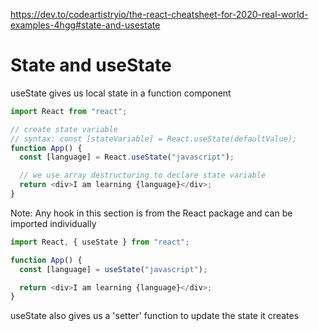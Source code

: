 https://dev.to/codeartistryio/the-react-cheatsheet-for-2020-real-world-examples-4hgg#state-and-usestate

# State and useState

useState gives us local state in a function component

```ts
import React from "react";

// create state variable
// syntax: const [stateVariable] = React.useState(defaultValue);
function App() {
  const [language] = React.useState("javascript");

  // we use array destructuring to declare state variable
  return <div>I am learning {language}</div>;
}
```

Note: Any hook in this section is from the React package and can be imported individually

```ts
import React, { useState } from "react";

function App() {
  const [language] = useState("javascript");

  return <div>I am learning {language}</div>;
}
```

useState also gives us a 'setter' function to update the state it creates
